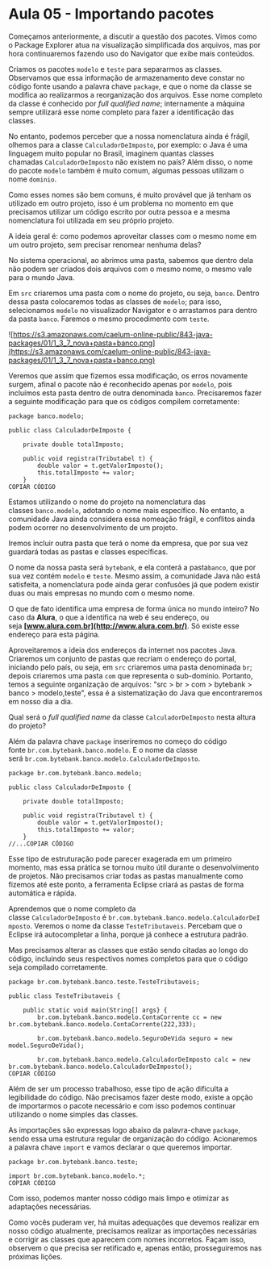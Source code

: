 # Aula 05 - Importando pacotes

Começamos anteriormente, a discutir a questão dos pacotes. Vimos como o Package Explorer atua na visualização simplificada dos arquivos, mas por hora continuaremos fazendo uso do Navigator que exibe mais conteúdos.

Criamos os pacotes `modelo` e `teste` para separarmos as classes. Observamos que essa informação de armazenamento deve constar no código fonte usando a palavra chave `package`, e que o nome da classe se modifica ao realizarmos a reorganização dos arquivos. Esse nome completo da classe é conhecido por *full qualified name*; internamente a máquina sempre utilizará esse nome completo para fazer a identificação das classes.

No entanto, podemos perceber que a nossa nomenclatura ainda é frágil, olhemos para a classe `CalculadorDeImposto`, por exemplo: o Java é uma linguagem muito popular no Brasil, imaginem quantas classes chamadas `CalculadorDeImposto` não existem no país? Além disso, o nome do pacote `modelo` também é muito comum, algumas pessoas utilizam o nome `dominio`.

Como esses nomes são bem comuns, é muito provável que já tenham os utilizado em outro projeto, isso é um problema no momento em que precisamos utilizar um código escrito por outra pessoa e a mesma nomenclatura foi utilizada em seu próprio projeto.

A ideia geral é: como podemos aproveitar classes com o mesmo nome em um outro projeto, sem precisar renomear nenhuma delas?

No sistema operacional, ao abrimos uma pasta, sabemos que dentro dela não podem ser criados dois arquivos com o mesmo nome, o mesmo vale para o mundo Java.

Em `src` criaremos uma pasta com o nome do projeto, ou seja, `banco`. Dentro dessa pasta colocaremos todas as classes de `modelo`; para isso, selecionamos `modelo` no visualizador Navigator e o arrastamos para dentro da pasta `banco`. Faremos o mesmo procedimento com `teste`.

![https://s3.amazonaws.com/caelum-online-public/843-java-packages/01/1_3_7_nova+pasta+banco.png](https://s3.amazonaws.com/caelum-online-public/843-java-packages/01/1_3_7_nova+pasta+banco.png)

Veremos que assim que fizemos essa modificação, os erros novamente surgem, afinal o pacote não é reconhecido apenas por `modelo`, pois incluímos esta pasta dentro de outra denominada `banco`. Precisaremos fazer a seguinte modificação para que os códigos compilem corretamente:

```
package banco.modelo;

public class CalculadorDeImposto {

    private double totalImposto;

    public void registra(Tributabel t) {
        double valor = t.getValorImposto();
        this.totalImposto += valor;
    }
COPIAR CÓDIGO
```

Estamos utilizando o nome do projeto na nomenclatura das classes `banco.modelo`, adotando o nome mais específico. No entanto, a comunidade Java ainda considera essa nomeação frágil, e conflitos ainda podem ocorrer no desenvolvimento de um projeto.

Iremos incluir outra pasta que terá o nome da empresa, que por sua vez guardará todas as pastas e classes específicas.

O nome da nossa pasta será `bytebank`, e ela conterá a pasta`banco`, que por sua vez contém `modelo` e `teste`. Mesmo assim, a comunidade Java não está satisfeita, a nomenclatura pode ainda gerar confusões já que podem existir duas ou mais empresas no mundo com o mesmo nome.

O que de fato identifica uma empresa de forma única no mundo inteiro? No caso da **Alura**, o que a identifica na web é seu endereço, ou seja **[www.alura.com.br](http://www.alura.com.br/)**. Só existe esse endereço para esta página.

Aproveitaremos a ideia dos endereços da internet nos pacotes Java. Criaremos um conjunto de pastas que recriam o endereço do portal, iniciando pelo país, ou seja, em `src` criaremos uma pasta denominada `br`; depois criaremos uma pasta `com` que representa o sub-domínio. Portanto, temos a seguinte organização de arquivos: "src > br > com > bytebank > banco > modelo,teste", essa é a sistematização do Java que encontraremos em nosso dia a dia.

Qual será o *full qualified name* da classe `CalculadorDeImposto` nesta altura do projeto?

Além da palavra chave `package` inseriremos no começo do código fonte `br.com.bytebank.banco.modelo`. E o nome da classe será `br.com.bytebank.banco.modelo.CalculadorDeImposto`.

```
package br.com.bytebank.banco.modelo;

public class CalculadorDeImposto {

    private double totalImposto;

    public void registra(Tributavel t) {
        double valor = t.getValorImposto();
        this.totalImposto += valor;
    }
//...COPIAR CÓDIGO
```

Esse tipo de estruturação pode parecer exagerada em um primeiro momento, mas essa prática se tornou muito útil durante o desenvolvimento de projetos. Não precisamos criar todas as pastas manualmente como fizemos até este ponto, a ferramenta Eclipse criará as pastas de forma automática e rápida.

Aprendemos que o nome completo da classe `CalculadorDeImposto` é `br.com.bytebank.banco.modelo.CalculadorDeImposto`. Veremos o nome da classe `TesteTributaveis`. Percebam que o Eclipse irá autocompletar a linha, porque já conhece a estrutura padrão.

Mas precisamos alterar as classes que estão sendo citadas ao longo do código, incluindo seus respectivos nomes completos para que o código seja compilado corretamente.

```
package br.com.bytebank.banco.teste.TesteTributaveis;

public class TesteTributaveis {

    public static void main(String[] args} {
        br.com.bytebank.banco.modelo.ContaCorrente cc = new br.com.bytebank.banco.modelo.ContaCorrente(222,333);

        br.com.bytebank.banco.modelo.SeguroDeVida seguro = new model.SeguroDeVida();

        br.com.bytebank.banco.modelo.CalculadorDeImposto calc = new br.com.bytebank.banco.modelo.CalculadorDeImposto();
COPIAR CÓDIGO
```

Além de ser um processo trabalhoso, esse tipo de ação dificulta a legibilidade do código. Não precisamos fazer deste modo, existe a opção de importarmos o pacote necessário e com isso podemos continuar utilizando o nome simples das classes.

As importações são expressas logo abaixo da palavra-chave `package`, sendo essa uma estrutura regular de organização do código. Acionaremos a palavra chave `import` e vamos declarar o que queremos importar.

```
package br.com.bytebank.banco.teste;

import br.com.bytebank.banco.modelo.*;
COPIAR CÓDIGO
```

Com isso, podemos manter nosso código mais limpo e otimizar as adaptações necessárias.

Como vocês puderam ver, há muitas adequações que devemos realizar em nosso código atualmente, precisamos realizar as importações necessárias e corrigir as classes que aparecem com nomes incorretos. Façam isso, observem o que precisa ser retificado e, apenas então, prosseguiremos nas próximas lições.